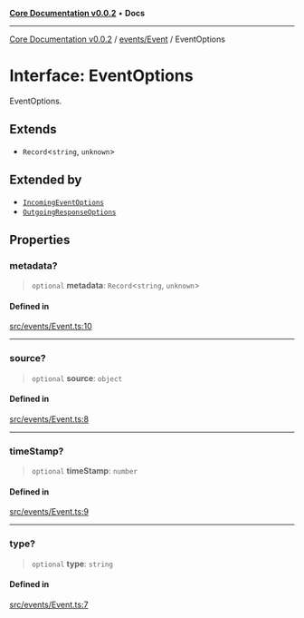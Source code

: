 [**Core Documentation v0.0.2**](../../../README.md) • **Docs**

***

[Core Documentation v0.0.2](../../../modules.md) / [events/Event](../README.md) / EventOptions

# Interface: EventOptions

EventOptions.

## Extends

- `Record`\<`string`, `unknown`\>

## Extended by

- [`IncomingEventOptions`](../../IncomingEvent/interfaces/IncomingEventOptions.md)
- [`OutgoingResponseOptions`](../../OutgoingResponse/interfaces/OutgoingResponseOptions.md)

## Properties

### metadata?

> `optional` **metadata**: `Record`\<`string`, `unknown`\>

#### Defined in

[src/events/Event.ts:10](https://github.com/stonemjs/core/blob/dd7eaec566465ef84c36b87b824f8ea9ab76e8fa/src/events/Event.ts#L10)

***

### source?

> `optional` **source**: `object`

#### Defined in

[src/events/Event.ts:8](https://github.com/stonemjs/core/blob/dd7eaec566465ef84c36b87b824f8ea9ab76e8fa/src/events/Event.ts#L8)

***

### timeStamp?

> `optional` **timeStamp**: `number`

#### Defined in

[src/events/Event.ts:9](https://github.com/stonemjs/core/blob/dd7eaec566465ef84c36b87b824f8ea9ab76e8fa/src/events/Event.ts#L9)

***

### type?

> `optional` **type**: `string`

#### Defined in

[src/events/Event.ts:7](https://github.com/stonemjs/core/blob/dd7eaec566465ef84c36b87b824f8ea9ab76e8fa/src/events/Event.ts#L7)
